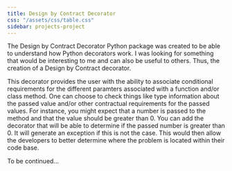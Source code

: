 ```yaml
---
title: Design by Contract Decorator
css: "/assets/css/table.css"
sidebar: projects-project
---
```


The Design by Contract Decorator Python package was created to be able to understand how Python decorators work.  I
was looking for something that would be interesting to me and can also be useful to others.  Thus, the creation of
a Design by Contract decorator.

This decorator provides the user with the ability to associate conditional requirements for the different paramters
associated with a function and/or class method.   One can choose to check things like type information about the
passed value and/or other contractual requirements for the passed values.  For instance, you might expect that a
number is passed to the method and that the value should be greater than 0.  You can add the decorator that will
be able to determine if the passed number is greater than 0.  It will generate an exception if this is not the
case.  This would then allow the developers to better determine where the problem is located within their code
base.

To be continued...

